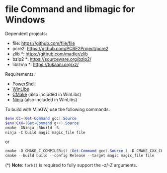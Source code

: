 # file Command and libmagic for Windows

Dependent projects:

- file: <https://github.com/file/file>
- pcre2: <https://github.com/PCRE2Project/pcre2>
- zlib *: <https://github.com/madler/zlib>
- bzip2 *: <https://sourceware.org/bzip2/>
- liblzma *: <https://tukaani.org/xz/>

Requirements:

- [PowerShell](https://learn.microsoft.com/en-us/powershell/scripting/install/installing-powershell-on-windows)
- [WinLibs](https://winlibs.com/)
- [CMake](https://cmake.org/) (also included in WinLibs)
- [Ninja](https://ninja-build.org/) (also included in WinLibs)

To build with MinGW, use the following commands:

```powershell
$env:CC=(Get-Command gcc).Source
$env:CXX=(Get-Command g++).Source
cmake -GNinja -Bbuild -S.
ninja -C build magic magic_file file
```

or

```powershell
cmake -D CMAKE_C_COMPILER=$( (Get-Command gcc).Source ) -D CMAKE_CXX_COMPILER=$( (Get-Command g++).Source ) -GNinja -Bbuild -S.
cmake --build build --config Release --target magic magic_file file
```

(\*) **Note**: `fork()` is required to fully support the -z/-Z arguments.
